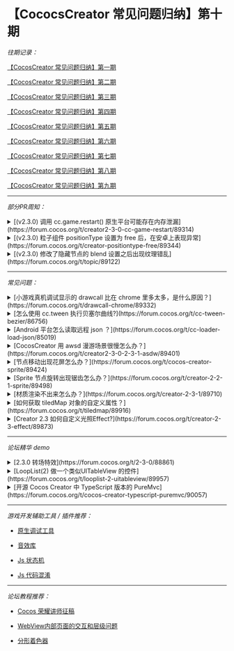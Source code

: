 # 【CococsCreator 常见问题归纳】第十期

*往期记录：*

[【CocosCreator 常见问题归纳】第一期](https://forum.cocos.com/t/cocoscreator/74555)

[【CocosCreator 常见问题归纳】第二期](https://forum.cocos.com/t/cocoscreator/77714)

[【CocosCreator 常见问题归纳】第三期](https://forum.cocos.com/t/cocos-creator/80350)

[【CocosCreator 常见问题归纳】第四期](https://forum.cocos.com/t/cocos-creator/81800)

[【CocosCreator 常见问题归纳】第五期](https://forum.cocos.org/t/cococscreator/85032)

[【CocosCreator 常见问题归纳】第六期](https://forum.cocos.org/t/cococscreator/85751)

[【CocosCreator 常见问题归纳】第七期](https://forum.cocos.org/t/cococscreator/86570)

[【CocosCreator 常见问题归纳】第八期](https://forum.cocos.org/t/cococscreator/87919)

[【CocosCreator 常见问题归纳】第九期](https://forum.cocos.org/t/cococscreator/88850)

---
*部分PR周知：*

<details>
 <summary>[(v2.3.0) 调用 cc.game.restart() 原生平台可能存在内存泄漏](https://forum.cocos.org/t/creator2-3-0-cc-game-restart/89314)</summary>
 > PR: https://github.com/cocos-creator/cocos2d-x-lite/pull/2215
</details>

<details>
 <summary>[(v2.3.0) 粒子组件 positionType 设置为 free 后，在安卓上表现异常](https://forum.cocos.org/t/creator-positiontype-free/89344)</summary>
 > PR: https://github.com/cocos-creator-packages/jsb-adapter/pull/253 | https://github.com/cocos-creator/cocos2d-x-lite/pull/2203
</details>

<details>
 <summary>[(v2.3.0) 修改了隐藏节点的 blend 设置之后出现纹理错乱](https://forum.cocos.org/t/topic/89122)</summary>
 > PR: PR: https://github.com/cocos-creator/engine/pull/6201
</details>

---

*常见问题：*
<details>
 <summary>[小游戏真机调试显示的 drawcall 比在 chrome 里多太多，是什么原因？](https://forum.cocos.org/t/drawcall-chrome/89332)</summary>
 > 小游戏默认不开启动态合批，所以 DC 会比较高。可以参考文档 [动态合图](https://docs.cocos.com/creator/manual/zh/advanced-topics/dynamic-atlas.html#%E5%90%AF%E7%94%A8%E3%80%81%E7%A6%81%E7%94%A8%E5%8A%A8%E6%80%81%E5%90%88%E5%9B%BE) 开启动态合批。
</details>

<details>
 <summary>[怎么使用 cc.tween 执行贝塞尔曲线?](https://forum.cocos.org/t/cc-tween-bezier/86756)</summary>
 > cc.tween(node).then(cc.bezierTo()).start();
</details>

<details>
 <summary>[Android 平台怎么读取远程 json ？](https://forum.cocos.org/t/cc-loader-load-json/85019)</summary>
 > ![Image text](https://forum.cocos.org/uploads/default/original/3X/3/8/38422aa2bd25a785b74c6e43f4c37a32c5d8f8a1.png)
</details>

<details>
 <summary>[CocosCreator 用 awsd 漫游场景很慢怎么办？](https://forum.cocos.org/t/creator2-3-0-2-3-1-asdw/89401)</summary>
 > 把如下图红框中的值改大点就行。
 ![Image text](https://forum.cocos.org/uploads/default/original/3X/b/6/b607e5e2488f836c5f61032d70e4192ab0133bce.png)
</details>

<details>
 <summary>[节点移动出现花屏怎么办？](https://forum.cocos.org/t/cocos-creator-sprite/89424)</summary>
 > 因为摄像机没有勾选 clearFlags 的 color 选项，摄像机在每次渲染的时候不会清除上次渲染的颜色缓冲区数据，故造成花屏。
 ![Image Text](https://forum.cocos.org/uploads/default/original/3X/3/7/372528e73b86b3b8a0b7acc7330bc038d1066f6f.png)
</details>

<details>
 <summary>[Sprite 节点旋转出现锯齿怎么办？](https://forum.cocos.org/t/creator-2-2-1-sprite/89498)</summary>
 > 这个和纹理的混合模式无关。开显卡的抗锯齿就好了，把 `cc.macro.ENABLE_WEBGL_ANTIALIAS = true;` 放到任意项目脚本的最开头（第一行）即可。
</details>

<details>
 <summary>[材质渲染不出来怎么办？](https://forum.cocos.org/t/creator-2-3-1/89710)</summary>
 > 3D 摄像机使用 renderStages 来选择性的渲染 material，在 material 上对应的是 technique 属性的值。
 ![Image Text](https://forum.cocos.org/uploads/default/original/3X/e/f/ef1e41da86a0c53c0ff91fd6fb6780450dfaec6b.png)
</details>

<details>
 <summary>[如何获取 tiledMap 对象的自定义属性？](https://forum.cocos.org/t/tiledmap/89916)</summary>
 > `getObjectGroups()[i]._properties.terrain`
</details>

<details>
 <summary>[Creator 2.3 如何自定义光照Effect?](https://forum.cocos.org/t/creator-2-3-effect/89873)</summary>
 > 直接 #include <cc-lights> 就能用参数了，可以参考下 [shading-toon](https://github.com/cocos-creator/engine/blob/v2.3.3-release/cocos2d/renderer/build/chunks/shading-toon.inc) 的实现。
</details>

---

*论坛精华 demo*

<details>
 <summary>[2.3.0 转场特效](https://forum.cocos.org/t/2-3-0/88861)</summary>
 > github: https://github.com/2youyou2/transitions | online: http://2youyou2.com/transitions
</details>

<details>
 <summary>[LoopList(2) 做一个类似UITableView 的控件](https://forum.cocos.org/t/looplist-2-uitableview/89957)</summary>
 > github: https://github.com/backjy/CCC-LoopList.git
</details>

<details>
 <summary>[开源 Cocos Creator 中 TypeScript 版本的 PureMvc](https://forum.cocos.org/t/cocos-creator-typescript-puremvc/90057)</summary>
 > github: https://github.com/error-maker/cocos-typescript-puremvc
</details>

---

*游戏开发辅助工具 / 插件推荐：*

* [原生调试工具](https://bitbucket.org/wolfpld/tracy/src/master/)

* [音效库](http://audio.wangshaoxing.com)

* [Js 状态机](https://github.com/jakesgordon/javascript-state-machine)

* [Js 代码混淆](https://github.com/javascript-obfuscator/javascript-obfuscator)

---

*论坛教程推荐：*

* [Cocos 荣耀讲师征稿](https://forum.cocos.org/t/cocos/83536)

* [WebView内部页面的交互和层级问题](https://forum.cocos.org/t/webview/88932)

* [分形着色器](https://forum.cocos.org/t/topic/89354)
